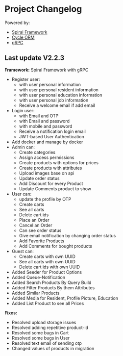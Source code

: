 <!DOCTYPE html>
<html lang="en">
<head>
    <meta charset="UTF-8">
    <meta name="viewport" content="width=device-width, initial-scale=1.0">
</head>
<body>
    <div class="header">
        <h1>Project Changelog</h1>
        <p>Powered by:</p>
        <ul>
            <li><a href="https://spiral.dev" target="_blank">Spiral Framework</a></li>
            <li><a href="https://cycle-orm.dev" target="_blank">Cycle ORM</a></li>
            <li><a href="https://grpc.io" target="_blank">gRPC</a></li>
        </ul>
    </div>
    <div class="changelog">
        <div class="version" id="v2.2.3">
            <h2>Last update V2.2.3</h2>
            <p><strong>Framework:</strong> Spiral Framework with gRPC</p>
            <ul class="features">
                <li>Register user:
                    <ul>
                        <li>with user personal information</li>
                        <li>with user personal resident information</li>
                        <li>with user personal education information</li>
                        <li>with user personal job information</li>
                        <li>Receive a welcome email if add email</li>
                    </ul>
                <li>Login user:
                    <ul>
                        <li>with Email and OTP</li>
                        <li>with Email and password</li>
                        <li>with mobile and password</li>
                        <li>Receive a notification login email</li>
                        <li>JWT-based User Authentication</li>
                    </ul>
                <li>Add docker and manage by docker</li>
                <li>Admin can:
                    <ul>
                        <li>Create categories</li>
                        <li>Assign access permissions</li>
                        <li>Create products with options for prices </li>
                        <li>Create products with attributes </li>
                        <li>Upload images base on api</li>
                        <li>Update order status</li>
                        <li>Add Discount for every Product</li>
                        <li>Update Comments product to show</li>
                    </ul>
                </li>
                <li>User can:
                    <ul>
                        <li>update the profile by OTP</li>
                        <li>Create carts</li>
                        <li>See all carts</li>
                        <li>Delete cart ids</li>
                        <li>Place an Order</li>
                        <li>Cancel an Order</li>
                        <li>Can see order status</li>
                        <li>Give email notification by changing order status</li>
                        <li>Add Favorite Products</li>
                        <li>Add Comments for bought products</li>
                    </ul>
                </li>
                <li>Guest can:
                    <ul>
                        <li>Create carts with own UUID</li>
                        <li>See all carts with own UUID</li>
                        <li>Delete cart ids with own UUID</li>
                    </ul>
                </li>
                <li>Added Seeder for Product Options</li>
                <li>Added Queue-Notification</li>
                <li>Added Search Products By Query Build</li>
                <li>Added Filter Products By them Attributes</li>
                <li>Added Similar Products</li>
                <li>Added Media for Resident, Profile Picture, Education</li>
                <li>Added List Product to see all Prices</li>
            </ul>
            <p><strong>Fixes:</strong></p>
            <ul class="fixes">
                <li>Resolved upload storage issues</li>
                <li>Resolved adding repetitive product-id</li>
                <li>Resolved some bugs in Cart</li>
                <li>Resolved some bugs in User</li>
                <li>Resolved text email of sending otp</li>
                <li>Changed values of products in migration</li>
            </ul>
        </div>
    </div>
</body>
</html>
